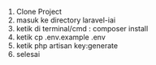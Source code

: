 1. Clone Project
2. masuk ke directory laravel-iai
2. ketik di terminal/cmd : composer install
4. ketik cp .env.example .env
5. ketik php artisan key:generate
3. selesai
